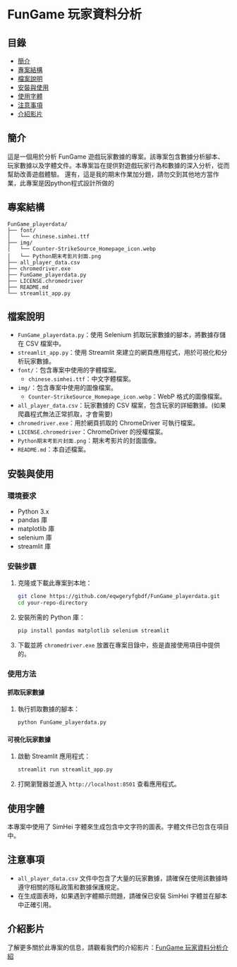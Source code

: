 # FunGame 玩家資料分析

## 目錄
- [簡介](#簡介)
- [專案結構](#專案結構)
- [檔案說明](#檔案說明)
- [安裝與使用](#安裝與使用)
- [使用字體](#使用字體)
- [注意事項](#注意事項)
- [介紹影片](#介紹影片)

## 簡介
這是一個用於分析 FunGame 遊戲玩家數據的專案。該專案包含數據分析腳本、玩家數據以及字體文件。本專案旨在提供對遊戲玩家行為和數據的深入分析，從而幫助改善遊戲體驗。
還有，這是我的期末作業加分題，請勿交到其他地方當作業，此專案是因python程式設計所做的

## 專案結構

```
FunGame_playerdata/
├── font/
│   └── chinese.simhei.ttf
├── img/
│   └── Counter-StrikeSource_Homepage_icon.webp
│   └── Python期末考影片封面.png
├── all_player_data.csv
├── chromedriver.exe
├── FunGame_playerdata.py
├── LICENSE.chromedriver
├── README.md
└── streamlit_app.py
```

## 檔案說明
- `FunGame_playerdata.py`：使用 Selenium 抓取玩家數據的腳本，將數據存儲在 CSV 檔案中。
- `streamlit_app.py`：使用 Streamlit 來建立的網頁應用程式，用於可視化和分析玩家數據。
- `font/`：包含專案中使用的字體檔案。
  - `chinese.simhei.ttf`：中文字體檔案。
- `img/`：包含專案中使用的圖像檔案。
  - `Counter-StrikeSource_Homepage_icon.webp`：WebP 格式的圖像檔案。
- `all_player_data.csv`：玩家數據的 CSV 檔案，包含玩家的詳細數據。(如果爬蟲程式無法正常抓取，才會需要)
- `chromedriver.exe`：用於網頁抓取的 ChromeDriver 可執行檔案。
- `LICENSE.chromedriver`：ChromeDriver 的授權檔案。
- `Python期末考影片封面.png`：期末考影片的封面圖像。
- `README.md`：本自述檔案。

## 安裝與使用

### 環境要求
- Python 3.x
- pandas 庫
- matplotlib 庫
- selenium 庫
- streamlit 庫

### 安裝步驟
1. 克隆或下載此專案到本地：
    ```bash
    git clone https://github.com/eqwgeryfgbdf/FunGame_playerdata.git
    cd your-repo-directory
    ```

2. 安裝所需的 Python 庫：
    ```bash
    pip install pandas matplotlib selenium streamlit
    ```

3. 下載並將 `chromedriver.exe` 放置在專案目錄中，些是直接使用項目中提供的。

### 使用方法

#### 抓取玩家數據
1. 執行抓取數據的腳本：
    ```bash
    python FunGame_playerdata.py
    ```

#### 可視化玩家數據
1. 啟動 Streamlit 應用程式：
    ```bash
    streamlit run streamlit_app.py
    ```

2. 打開瀏覽器並進入 `http://localhost:8501` 查看應用程式。

## 使用字體
本專案中使用了 SimHei 字體來生成包含中文字符的圖表。字體文件已包含在項目中。

## 注意事項
- `all_player_data.csv` 文件中包含了大量的玩家數據，請確保在使用該數據時遵守相關的隱私政策和數據保護規定。
- 在生成圖表時，如果遇到字體顯示問題，請確保已安裝 SimHei 字體並在腳本中正確引用。

## 介紹影片
了解更多關於此專案的信息，請觀看我們的介紹影片：[FunGame 玩家資料分析介紹](https://youtu.be/Xv2NtCjW5CQ)
